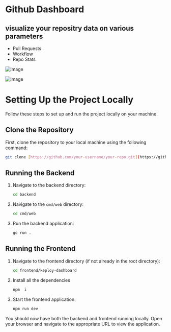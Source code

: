 # Github Dashboard 
## visualize your repositry data on various parameters
 - Pull Requests
 - Workflow
 - Repo Stats


![image](https://github.com/user-attachments/assets/419b7f30-0325-4882-9f0e-44fc21e75b4a)

![image](https://github.com/user-attachments/assets/e40a8ad4-6cf1-4308-b31c-3baa3a7789be)

# Setting Up the Project Locally

Follow these steps to set up and run the project locally on your machine.

## Clone the Repository

First, clone the repository to your local machine using the following command:

```bash
git clone [https://github.com/your-username/your-repo.git](https://github.com/sanjay-xdr/github-dashboard.git)
```

## Running the Backend

1. Navigate to the backend directory:

    ```bash
    cd backend
    ```

2. Navigate to the `cmd/web` directory:

    ```bash
    cd cmd/web
    ```

3. Run the backend application:

    ```bash
    go run .
    ```

## Running the Frontend

1. Navigate to the frontend directory (if not already in the root directory):

    ```bash
    cd frontend/keploy-dashboard
    ```
2. Install all the dependencies
   
     ```bash
    npm  i 
    ```  

3. Start the frontend application:

    ```bash
    npm run dev
    ```

You should now have both the backend and frontend running locally. Open your browser and navigate to the appropriate URL to view the application.
